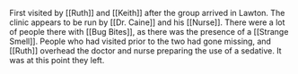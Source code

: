 First visited by [[Ruth]] and [[Keith]] after the group arrived in Lawton. The clinic appears to be run by [[Dr. Caine]] and his [[Nurse]].  There were a lot of people there with [[Bug Bites]], as there was the presence of a [[Strange Smell]]. People who had visited prior to the two had gone missing, and [[Ruth]] overhead the doctor and nurse preparing the use of a sedative. It was at this point they left.